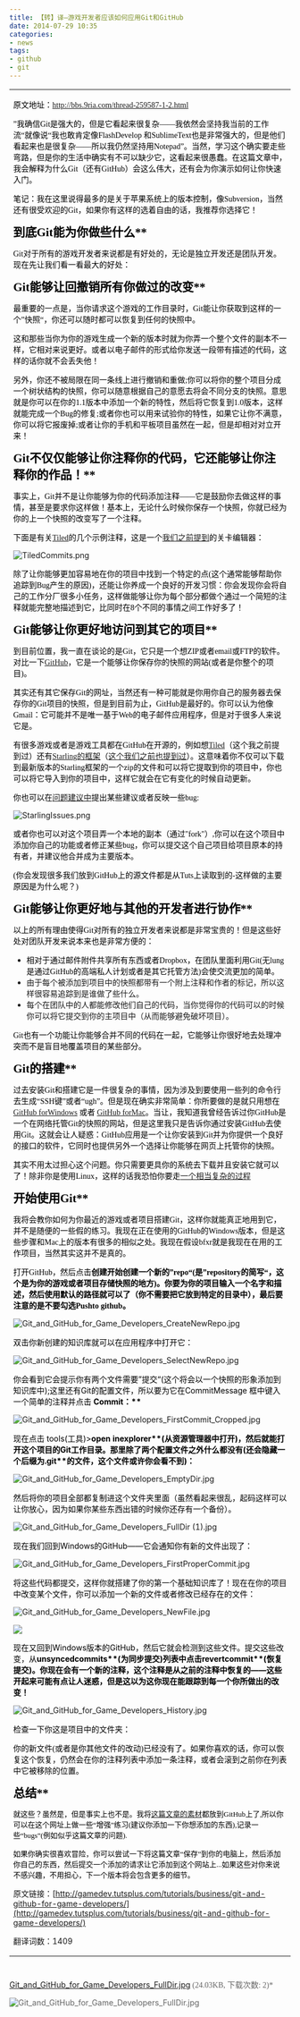 ```yaml
---
title: 【转】译—游戏开发者应该如何应用Git和GitHub
date: 2014-07-29 10:35
categories:
- news
tags:
- github
- git
---
```

<!-- more -->
<div id="sina_keyword_ad_area2" class="articalContent   ">
<table cellspacing="0" cellpadding="0">
<tbody>
<tr>
<td style="font-size: 14px">


<span style="color: #000000"><span style="font-family: Tahoma"><span style="font-size: 14px">原文地址：[<span style="font-family: 宋体">http://bbs.9ria.com/thread-259587-1-2.html</span>](http://bbs.9ria.com/thread-259587-1-2.html)</span></span></span>

<span style="color: #000000"><span style="font-family: Tahoma"><span style="font-size: 14px">”我确信Git是强大的，但是它看起来很复杂——我依然会坚持我当前的工作流“就像说“我也敢肯定像FlashDevelop 和SublimeText也是非常强大的，但是他们看起来也是很复杂——所以我仍然坚持用Notepad”。当然，学习这个确实要走些弯路，但是你的生活中确实有不可以缺少它，这看起来很愚蠢。在这篇文章中，我会解释为什么Git（还有GitHub）会这么伟大，还有会为你演示如何让你快速入门。</span></span></span>  


<span style="color: #000000"><span style="font-family: Tahoma"><span style="font-size: 14px">笔记：我在这里说得最多的是关于苹果系统上的版本控制，像Subversion，当然还有很受欢迎的Git，如果你有这样的选着自由的话，我推荐你选择它！</span></span></span>  


<span style="color: #000000"><span style="font-family: Tahoma"><span style="font-size: 21px"><strong style="font-weight: bold">到底Git能为你做些什么**</strong></span></span></span>  


<span style="color: #000000"><span style="font-family: Tahoma"><span style="font-size: 14px">Git对于所有的游戏开发者来说都是有好处的，无论是独立开发还是团队开发。现在先让我们看一看最大的好处：</span></span></span>  


<span style="color: #000000"><span style="font-family: Tahoma"><span style="font-size: 21px"><strong style="font-weight: bold">Git能够让回撤销所有你做过的改变**</strong></span></span></span>  


<span style="color: #000000"><span style="font-family: Tahoma"><span style="font-size: 14px">最重要的一点是，当你请求这个游戏的工作目录时，Git能让你获取到这样的一个”快照“，你还可以随时都可以恢复到任何的快照中。</span></span></span>  


<span style="color: #000000"><span style="font-family: Tahoma"><span style="font-size: 14px">这和那些当你为你的游戏生成一个新的版本时就为你弄一个整个文件的副本不一样，它相对来说更好。或者以电子邮件的形式给你发送一段带有描述的代码，这样的话你就不会丢失他！</span></span></span>  


<span style="font-family: Tahoma"><span style="font-size: 14px"><span style="color: #000000">另外，你还不被局限在同一条线上进行撤销和重做;你可以将你的整个项目分成一个树状结构的快照，你可以随意根据自己的意愿去将会不同分支的快照。意思就是你可以在你的1.1版本中添加一个新的特性，然后将它恢复到1.0版本，这样就能完成一个Bug的修复;或者你也可以用来试验你的特性，如果它让你不满意，你可以将它报废掉;</span><span style="color: #000000">或者让你的手机和平板项目虽然在一起，但是却相对对立开来</span><span style="color: #ad0000"><span style="color: #000000">！</span></span></span></span>  

<span style="color: #000000"><span style="font-family: Tahoma"><span style="font-size: 14px"><span style="color: #ad0000">  

</span></span></span></span>  

<span style="color: #000000"><span style="font-family: Tahoma"><span style="font-size: 21px"><strong style="font-weight: bold">Git不仅仅能够让你注释你的代码，它还能够让你注释你的作品！**</strong></span></span></span>  


<span style="color: #000000"><span style="font-family: Tahoma"><span style="font-size: 14px">事实上，Git并不是让你能够为你的代码添加注释——它是鼓励你去做这样的事情，甚至是要求你这样做！基本上，无论什么时候你保存一个快照，你就已经为你的上一个快照的改变写了一个注释。</span></span></span>  


<span style="color: #000000"><span style="font-family: Tahoma"><span style="font-size: 14px">下面是有关[Tiled](http://www.mapeditor.org/)的几个示例注释，这是一个[我们之前提到](http://gamedev.tutsplus.com/tutorials/level-design/introduction-to-tiled-map-editor/)的关卡编辑器：</span></span></span>  

![TiledCommits.png](http://simg.sinajs.cn/blog7style/images/common/sg_trans.gif "TiledCommits.png")<span> </span>  


<span style="color: #000000"><span style="font-family: Tahoma"><span style="font-size: 14px">除了让你能够更加容易地在你的项目中找到一个特定的点(这个通常能够帮助你追踪到Bug产生的原因)，还能让你养成一个良好的开发习惯：你会发现你会将自己的工作分厂很多小任务，这样做能够让你为每个部分都做个通过一个简短的注释就能完整地描述到它，比同时在8个不同的事情之间工作好多了！</span></span></span>  


<span style="color: #000000"><span style="font-family: Tahoma"><span style="font-size: 21px"><strong style="font-weight: bold">Git能够让你更好地访问到其它的项目**</strong></span></span></span>  


<span style="color: #000000"><span style="font-family: Tahoma"><span style="font-size: 14px">到目前位置，我一直在谈论的是Git，它只是一个想ZIP或者email或FTP的软件。对比一下[GitHub](https://github.com/)，它是一个能够让你保存你的快照的网站(或者是你整个的项目)。</span></span></span>  


<span style="color: #000000"><span style="font-family: Tahoma"><span style="font-size: 14px">其实还有其它保存Git的网址，当然还有一种可能就是你用你自己的服务器去保存你的Git项目的快照，但是到目前为止，GitHub是最好的。你可以认为他像Gmail：它可能并不是唯一基于Web的</span></span></span><span style="color: #000000"><span style="font-family: Tahoma"><span style="font-size: 14px">电子邮件应用程序，但是对于很多人来说它是。</span></span></span>  


<span style="color: #000000"><span style="font-family: Tahoma"><span style="font-size: 14px">有很多游戏或者是游戏工具都在GitHub在开源的，例如想[Tiled](https://github.com/bjorn/tiled)（这个我之前提到过）还有[Starling的框架](https://github.com/PrimaryFeather/Starling-Framework)（[这个我们之前也提到过](http://gamedev.tutsplus.com/articles/how-to-learn/how-to-learn-starling-framework/)）。这意味着你不仅可以下载到最新版本的Starling框架的一个zip的文件和可以将它提取到你的项目中，你也可以将它导入到你的项目中，这样它就会在它有变化的时候自动更新。</span></span></span>  


<span style="color: #000000"><span style="font-family: Tahoma"><span style="font-size: 14px">你也可以在[问题建议中](https://github.com/PrimaryFeather/Starling-Framework/issues)提出某些建议或者反映一些bug:</span></span></span><span style="font-family: Tahoma"><span style="font-size: 14px"><span style="color: #000000">  

</span></span></span><span style="font-family: Tahoma"><span style="font-size: 14px"><span style="color: #000000">  

</span></span></span>![StarlingIssues.png](http://simg.sinajs.cn/blog7style/images/common/sg_trans.gif "StarlingIssues.png")<span> </span>  


<span style="color: #000000"><span style="font-family: Tahoma"><span style="font-size: 14px">或者你也可以对这个项目弄一个本地的副本（通过"fork"）,你可以在这个项目中添加你自己的功能或者修正某些bug，你可以提交这个自己项目给项目原本的持有者，并建议他合并成为主要版本。</span></span></span>  


<span style="color: #000000"><span style="font-family: Tahoma"><span style="font-size: 14px">(你会发现很多我们放到GitHub上的源文件都是从Tuts上读取到的-这样做的主要原因是为什么呢？)</span></span></span>  


<span style="color: #000000"><span style="font-family: Tahoma"><span style="font-size: 21px"><strong style="font-weight: bold">Git能够让你更好地与其他的开发者进行协作**</strong></span></span></span>  


<span style="color: #000000"><span style="font-family: Tahoma"><span style="font-size: 14px">以上的所有理由使得Git对所有的独立开发者来说都是非常宝贵的！但是这些好处对团队开发来说本来也是非常方便的：</span></span></span>  

*   <span style="color: #000000"><span style="font-family: Tahoma"><span style="font-size: 14px">相对于通过邮件附件共享所有东西或者Dropbox，在团队里面利用Git(无lung是通过GitHub的高端私人计划或者是其它托管方法)会使交流更加的简单。</span></span></span>
*   由于每个被添加到项目中的快照都带有一个附上注释和作者的标记，所以这样很容易追踪到是谁做了些什么。
*   每个在团队中的人都能修改他们自己的代码，当你觉得你的代码可以的时候你可以将它提交到你的主项目中（从而能够避免破坏项目）。  



<span style="color: #000000"><span style="font-family: Tahoma"><span style="font-size: 14px">Git也有一个功能让你能够合并不同的代码在一起，它能够让你很好地去处理冲突而不是盲目地覆盖项目的某些部分。</span></span></span>  


<span style="color: #000000"><span style="font-family: Tahoma"><span style="font-size: 21px"><strong style="font-weight: bold">Git的搭建**</strong></span></span></span>  


<span style="color: #000"><span><span style="font-size: 14px"><span style="font-family: Tahoma">过去安装Git和搭建它是一件很复杂的事情，因为涉及到要使用一些列的命令行去生成“SSH键”或者“ugh”。但是现在确实非常简单：你所要做的是就只用想在</span>[<span style="font-family: Tahoma">GitHub
 forWindows</span>](http://windows.github.com/)<span style="font-family: Tahoma"><span> </span>或者<span> </span></span>[<span style="font-family: Tahoma">GitHub forMac</span>](http://mac.github.com/)<span style="font-family: Tahoma">。当让，我知道我曾经告诉过你GitHub是一个在网络托管Git的快照的网站，但是这里我只是告诉你通过安装GitHub去使用Git。这就会让人疑惑：GitHub应用是一个让你安装到Git并为你提供一个良好的接口的软件，它同时也提供另外一个选择让你能够在网页上托管你的快照。</span></span></span></span>  


<span style="color: #000000"><span style="font-family: Tahoma"><span style="font-size: 14px">其实不用太过担心这个问题。你只需要更具你的系统去下载并且安装它就可以了！除非你是使用Linux，这样的话我恐怕你要走[一个相当复杂的过程](https://help.github.com/articles/set-up-git#platform-linux)</span></span></span>  


<span style="color: #000000"><span style="font-family: Tahoma"><span style="font-size: 21px"><strong style="font-weight: bold">开始使用Git**</strong></span></span></span>  


<span style="color: #000000"><span style="font-family: Tahoma"><span style="font-size: 14px">我将会教你如何为你最近的游戏或者项目搭建Git，这样你就能真正地用到它，并不是随便的一些假的练习。我现在正在使用的GitHub的Windows版本，但是这些步骤和Mac上的版本有很多的相似之处。我现在假设bfxr就是我现在在用的工作项目，当然其实这并不是真的。</span></span></span>  


<span style="color: #000000"><span style="font-family: Tahoma"><span style="font-size: 14px">打开GitHub，然后点击<strong style="font-weight: bold">创建**开始创建一个新的”repo“(是”repository的简写“，这个是为你的游戏或者项目存储快照的地方)。你要为你的项目输入一个名字和描述，然后使用默认的路径就可以了（你不需要把它放到特定的目录中），最后要注意的是不要勾选<strong style="font-weight: bold">Pushto
 github**。</strong></strong></span></span></span>  

![Git_and_GitHub_for_Game_Developers_CreateNewRepo.jpg](http://simg.sinajs.cn/blog7style/images/common/sg_trans.gif "Git_and_GitHub_for_Game_Developers_CreateNewRepo.jpg")
<span style="font-family: Tahoma"><span> </span>  


<span style="color: #000000"><span><span style="font-size: 14px">双击你新创建的知识库就可以在应用程序中打开它：</span></span></span></span>  

![Git_and_GitHub_for_Game_Developers_SelectNewRepo.jpg](http://simg.sinajs.cn/blog7style/images/common/sg_trans.gif "Git_and_GitHub_for_Game_Developers_SelectNewRepo.jpg")
<span style="font-family: Tahoma"><span> </span>  


<span style="color: #000"><span><span style="font-size: 14px">你会看到它会提示你有两个文件需要”提交“(这个将会以一个快照的形象添加到知识库中);这里还有Git的配置文件，所以要为它在CommitMessage 框中键入一个简单的注释并点击<span> </span><strong style="font-weight: bold">Commit：**</strong></span></span></span></span>  

![Git_and_GitHub_for_Game_Developers_FirstCommit_Cropped.jpg](http://simg.sinajs.cn/blog7style/images/common/sg_trans.gif "Git_and_GitHub_for_Game_Developers_FirstCommit_Cropped.jpg")
<span style="font-family: Tahoma"><span> </span>  


<span style="color: #000000"><span><span style="font-size: 14px">现在点击 tools(工具)><strong style="font-weight: bold">open inexplorer**(从资源管理器中打开)，然后就能打开这个项目的Git工作目录。那里除了两个配置文件之外什么都没有(还会隐藏一个后缀为<strong style="font-weight: bold">.git**的文件，这个文件或许你会看不到)：</strong></strong></span></span></span></span>  

![Git_and_GitHub_for_Game_Developers_EmptyDir.jpg](http://simg.sinajs.cn/blog7style/images/common/sg_trans.gif "Git_and_GitHub_for_Game_Developers_EmptyDir.jpg")
<span style="font-family: Tahoma"><span> </span>  


<span style="color: #000000"><span><span style="font-size: 14px">然后将你的项目全部都复制进这个文件夹里面（虽然看起来很乱，起码这样可以让你放心，因为如果你某些东西出错的时候你还存有一个备份）。</span></span></span></span>  

![Git_and_GitHub_for_Game_Developers_FullDir (1).jpg](http://simg.sinajs.cn/blog7style/images/common/sg_trans.gif "Git_and_GitHub_for_Game_Developers_FullDir (1).jpg")
<span style="font-family: Tahoma"><span> </span>  


<span style="color: #000000"><span><span style="font-size: 14px">现在我们回到Windows的GitHub——它会通知你有新的文件出现了：</span></span></span></span>  

![Git_and_GitHub_for_Game_Developers_FirstProperCommit.jpg](http://simg.sinajs.cn/blog7style/images/common/sg_trans.gif "Git_and_GitHub_for_Game_Developers_FirstProperCommit.jpg")
<span style="font-family: Tahoma"><span> </span>  


<span style="color: #000000"><span><span style="font-size: 14px">将这些代码都提交，这样你就搭建了你的第一个基础知识库了！现在在你的项目中改变某个文件，你可以添加一个新的文件或者修改已经存在的文件：</span></span></span></span>  

![Git_and_GitHub_for_Game_Developers_NewFile.jpg](http://simg.sinajs.cn/blog7style/images/common/sg_trans.gif "Git_and_GitHub_for_Game_Developers_NewFile.jpg")
<span style="font-family: Tahoma"><span> </span>  


<span style="color: #000000"><span><span style="font-size: 14px">![]( "译——游戏开发者应该如何应用Git和GitHub")</span></span></span>  


<span style="color: #000000"><span><span style="font-size: 14px">现在又回到Windows版本的GitHub，然后它就会检测到这些文件。提交这些改变，从<strong style="font-weight: bold">unsyncedcommits**(为同步提交)列表中点击<strong style="font-weight: bold">revertcommit**(恢复提交)。你现在会有一个新的注释，这个注释是从之前的注释中恢复的——这些开起来可能有点让人迷惑，但是这以为这你现在能跟踪到每一个你所做出的改变！</strong></strong></span></span></span></span>  

![Git_and_GitHub_for_Game_Developers_History.jpg](http://simg.sinajs.cn/blog7style/images/common/sg_trans.gif "Git_and_GitHub_for_Game_Developers_History.jpg")
<span style="font-family: Tahoma"><span> </span>  

<span style="color: #000000"><span><span style="font-size: 14px">检查一下你这是项目中的文件夹：</span></span></span></span>  


<span style="color: #000000"><span style="font-family: Tahoma"><span style="font-size: 14px">你的新文件(或者是你其他文件的改动)已经没有了。如果你喜欢的话，你可以恢复这个恢复，仍然会在你的注释列表中添加一条注释，或者会滚到之前你在列表中它被移除的位置。</span></span></span>  


<span style="color: #000000"><span style="font-family: Tahoma"><span style="font-size: 21px"><strong style="font-weight: bold">总结**</strong></span></span></span>  


<span style="color: #000000"><span style="font-family: Tahoma"><span style="font-size: 13px">就这些？虽然是，但是事实上也不是。我将[这篇文章的素材](https://github.com/tutsplus/Git-and-GitHub-for-Game-Developers)都放到GitHub上了,所以你可以在这个网址上做一些“增强”练习(建议你添加一下你想添加的东西),记录一些“bugs”(例如似乎这篇文章的问题).</span></span></span>  


<span style="color: #000000"><span style="font-family: Tahoma"><span style="font-size: 13px">如果你确实很喜欢冒险，你可以尝试一下将这篇文章“保存”到你的电脑上，然后添加你自己的东西，然后提交一个添加的请求让它添加到这个网站上...如果这些对你来说不感兴趣，不用担心，下一个版本将会包含更多的细节。</span></span></span>  


原文链接：[http://gamedev.tutsplus.com/tutorials/business/git-and-github-for-game-developers/](http://gamedev.tutsplus.com/tutorials/business/git-and-github-for-game-developers/)


翻译词数：1409


</td>

</tr>

</tbody>

</table>
<div><dl style="overflow: visible; height: auto; width: 580px; float: none; padding-bottom: 10px; padding-top: 10px; padding-left: 0px; margin: 0px; padding-right: 10px"><dd style="color: #666666; margin: 0px; padding: 0px">



[Git_and_GitHub_for_Game_Developers_FullDir.jpg](http://bbs.9ria.com/forum.php?mod=attachment&aid=MTg4NzAwfGI4NjQ3OTA4fDEzODEyMTc4NTF8MTk0NjA4fDI1OTU4Nw==&nothumb=yes)<span style="font-family: Tahoma"><span> </span><em style="color: #666666; font-style: normal">(24.03KB,
 下载次数: 2)*</em></span>


![Git_and_GitHub_for_Game_Developers_FullDir.jpg](http://simg.sinajs.cn/blog7style/images/common/sg_trans.gif "Git_and_GitHub_for_Game_Developers_FullDir.jpg")


</dd></dl>





</div></div>
